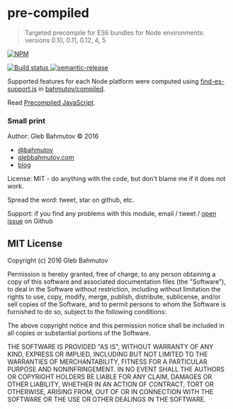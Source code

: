 # pre-compiled
> Targeted precompile for ES6 bundles for Node environments: versions 0.10, 0.11, 0.12, 4, 5

[![NPM][pre-compiled-icon] ][pre-compiled-url]

[![Build status][pre-compiled-ci-image] ][pre-compiled-ci-url]
[![semantic-release][semantic-image] ][semantic-url]

Supported features for each Node platform were computed using
[find-es-support.js](https://github.com/bahmutov/compiled/blob/master/src/find-es-support.js)
in [bahmutov/compiled](https://github.com/bahmutov/compiled).

Read [Precompiled JavaScript](https://glebbahmutov.com/blog/precompiled-javascript/).

### Small print

Author: Gleb Bahmutov &copy; 2016

* [@bahmutov](https://twitter.com/bahmutov)
* [glebbahmutov.com](http://glebbahmutov.com)
* [blog](http://glebbahmutov.com/blog/)

License: MIT - do anything with the code, but don't blame me if it does not work.

Spread the word: tweet, star on github, etc.

Support: if you find any problems with this module, email / tweet /
[open issue](https://github.com/bahmutov/pre-compiled/issues) on Github

## MIT License

Copyright (c) 2016 Gleb Bahmutov

Permission is hereby granted, free of charge, to any person
obtaining a copy of this software and associated documentation
files (the "Software"), to deal in the Software without
restriction, including without limitation the rights to use,
copy, modify, merge, publish, distribute, sublicense, and/or sell
copies of the Software, and to permit persons to whom the
Software is furnished to do so, subject to the following
conditions:

The above copyright notice and this permission notice shall be
included in all copies or substantial portions of the Software.

THE SOFTWARE IS PROVIDED "AS IS", WITHOUT WARRANTY OF ANY KIND,
EXPRESS OR IMPLIED, INCLUDING BUT NOT LIMITED TO THE WARRANTIES
OF MERCHANTABILITY, FITNESS FOR A PARTICULAR PURPOSE AND
NONINFRINGEMENT. IN NO EVENT SHALL THE AUTHORS OR COPYRIGHT
HOLDERS BE LIABLE FOR ANY CLAIM, DAMAGES OR OTHER LIABILITY,
WHETHER IN AN ACTION OF CONTRACT, TORT OR OTHERWISE, ARISING
FROM, OUT OF OR IN CONNECTION WITH THE SOFTWARE OR THE USE OR
OTHER DEALINGS IN THE SOFTWARE.

[pre-compiled-icon]: https://nodei.co/npm/pre-compiled.png?downloads=true
[pre-compiled-url]: https://npmjs.org/package/pre-compiled
[pre-compiled-ci-image]: https://travis-ci.org/bahmutov/pre-compiled.png?branch=master
[pre-compiled-ci-url]: https://travis-ci.org/bahmutov/pre-compiled
[semantic-image]: https://img.shields.io/badge/%20%20%F0%9F%93%A6%F0%9F%9A%80-semantic--release-e10079.svg
[semantic-url]: https://github.com/semantic-release/semantic-release
